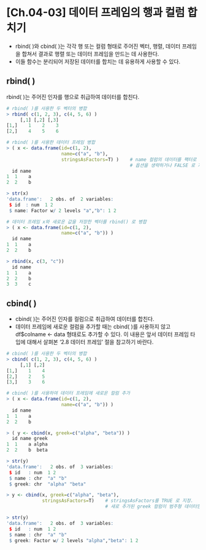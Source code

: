 # [Ch.04-03] 데이터 프레임의 행과 컬럼 합치기

- rbind( )와 cbind( )는 각각 행 또는 컬럼 형태로 주어진 벡터, 행렬, 데이터 프레임을 합쳐서 결과로 행렬 또는 데이터 프레임을 만드는 데 사용한다.
- 이들 함수는 분리되어 저장된 데이터를 합치는 데 유용하게 사용할 수 있다.



## rbind( )

rbind( )는 주어진 인자를 행으로 취급하여 데이터를 합친다.

```R
# rbind( )를 사용한 두 벡터의 병합
> rbind( c(1, 2, 3), c(4, 5, 6) )
     [,1] [,2] [,3]
[1,]    1    2    3
[2,]    4    5    6

# rbind( )를 사용한 데이터 프레임 병합
> ( x <- data.frame(id=c(1, 2),
                    name=c("a", "b"),
                    stringsAsFactors=T) )    # name 컬럼의 데이터를 팩터로 취급하기 위한 옵션
                                             # 옵션을 생략하거나 FALSE 로 지정하면 문자열로 취급
  id name
1  1    a
2  2    b

> str(x)
'data.frame':	2 obs. of  2 variables:
 $ id  : num  1 2
 $ name: Factor w/ 2 levels "a","b": 1 2

# 데이터 프레임 x와 새로운 값을 저장한 벡터를 rbind() 로 병합
> ( x <- data.frame(id=c(1, 2),
                    name=c("a", "b")) )
  id name
1  1    a
2  2    b

> rbind(x, c(3, "c"))
  id name
1  1    a
2  2    b
3  3    c
```



## cbind( )

- cbind( )는 주어진 인자를 컬럼으로 취급하여 데이터를 합친다.
- 데이터 프레임에 새로운 컬럼을 추가할 때는 cbind( )를 사용하지 않고 df$colname <- data 형태로도 추가할 수 있다. 이 내용은 앞서 데이터 프레임 타입에 대해서 살펴본 ‘2.8 데이터 프레임’ 절을 참고하기 바란다.

```R
# cbind( )를 사용한 두 벡터의 병합
> cbind( c(1, 2, 3), c(4, 5, 6) )
     [,1] [,2]
[1,]    1    4
[2,]    2    5
[3,]    3    6

# cbind( )를 사용하여 데이터 프레임에 새로운 컬럼 추가
> ( x <- data.frame(id=c(1, 2),
                    name=c("a", "b")) )
  id name
1  1    a
2  2    b

> ( y <- cbind(x, greek=c("alpha", "beta")) )
  id name greek
1  1    a alpha
2  2    b  beta

> str(y)
'data.frame':	2 obs. of  3 variables:
 $ id   : num  1 2
 $ name : chr  "a" "b"
 $ greek: chr  "alpha" "beta"

> y <- cbind(x, greek=c("alpha", "beta"),
             stringsAsFactors=T)    # stringsAsFactors를 TRUE 로 지정.
                                    # 새로 추가된 greek 컬럼이 범주형 데이터인 팩터가 된다.

> str(y)
'data.frame':	2 obs. of  3 variables:
 $ id   : num  1 2
 $ name : chr  "a" "b"
 $ greek: Factor w/ 2 levels "alpha","beta": 1 2
```